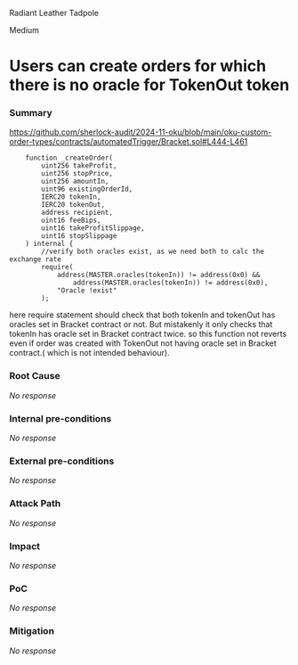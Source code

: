 Radiant Leather Tadpole

Medium

# Users can create orders for which there is no oracle for TokenOut token

### Summary

https://github.com/sherlock-audit/2024-11-oku/blob/main/oku-custom-order-types/contracts/automatedTrigger/Bracket.sol#L444-L461
```solidity
    function _createOrder(
        uint256 takeProfit,
        uint256 stopPrice,
        uint256 amountIn,
        uint96 existingOrderId,
        IERC20 tokenIn,
        IERC20 tokenOut,
        address recipient,
        uint16 feeBips,
        uint16 takeProfitSlippage,
        uint16 stopSlippage
    ) internal {
        //verify both oracles exist, as we need both to calc the exchange rate
        require(
            address(MASTER.oracles(tokenIn)) != address(0x0) &&
                address(MASTER.oracles(tokenIn)) != address(0x0),
            "Oracle !exist"
        );
```
here require statement should check that both tokenIn and tokenOut has oracles set in Bracket contract or not.
But mistakenly it only checks that tokenIn has oracle set in Bracket contract twice.
so this function not reverts even if order was created with TokenOut not having oracle set in Bracket contract.( which is not intended behaviour).

### Root Cause

_No response_

### Internal pre-conditions

_No response_

### External pre-conditions

_No response_

### Attack Path

_No response_

### Impact

_No response_

### PoC

_No response_

### Mitigation

_No response_